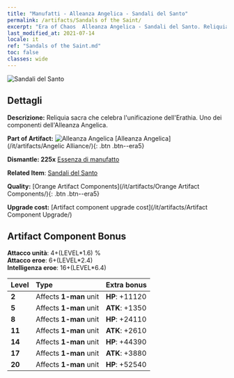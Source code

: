 ```yaml
---
title: "Manufatti - Alleanza Angelica - Sandali del Santo"
permalink: /artifacts/Sandals of the Saint/
excerpt: "Era of Chaos  Alleanza Angelica - Sandali del Santo. Reliquia sacra che celebra l'unificazione dell'Erathia. Uno dei componenti dell'Alleanza Angelica."
last_modified_at: 2021-07-14
locale: it
ref: "Sandals of the Saint.md"
toc: false
classes: wide
---
```


 ![Sandali del Santo](/images/t/artifact_40415.png)



## Dettagli

 **Descrizione:** Reliquia sacra che celebra l'unificazione dell'Erathia. Uno dei componenti dell'Alleanza Angelica.

 **Part of Artifact:** ![Alleanza Angelica](/images/t/icon_artifact_41.png) [Alleanza Angelica](/it/artifacts/Angelic Alliance/){: .btn .btn--era5}

 **Dismantle: 225x** [Essenza di manufatto](/ItemsIT/con_905/)

 **Related Item**: [Sandali del Santo](/ItemsIT/art_154/)

 **Quality:** [Orange Artifact Components](/it/artifacts/Orange Artifact Components/){: .btn .btn--era5}

 **Upgrade cost:** [Artifact component upgrade cost](/it/artifacts/Artifact Component Upgrade/)

## Artifact Component Bonus

  **Attacco unità**: 4+(LEVEL\*1.6) %<br/>**Attacco eroe**: 6+(LEVEL\*2.4)<br/>**Intelligenza eroe**: 16+(LEVEL\*6.4)

  |  Level  | Type |    Extra bonus  | 
  |:--------|:-----|:----------------| 
  | **2** | Affects **1-man** unit | **HP**: +11120 | 
  | **5** | Affects **1-man** unit | **ATK**: +1350 | 
  | **8** | Affects **1-man** unit | **HP**: +24110 | 
  | **11** | Affects **1-man** unit | **ATK**: +2610 | 
  | **14** | Affects **1-man** unit | **HP**: +44390 | 
  | **17** | Affects **1-man** unit | **ATK**: +3880 | 
  | **20** | Affects **1-man** unit | **HP**: +52540 | 
